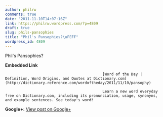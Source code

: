 ```yaml
---
author: philrw
comments: true
date: "2011-11-10T14:07:16Z"
link: https://philrw.wordpress.com/?p=4809
draft: true
slug: phils-pansophies
title: "Phil's Pansophies?\uFEFF"
wordpress_id: 4809
---
```


Phil's Pansophies?﻿


												

**Embedded Link**


												[Word of the Day | Definition, Word Origins, and Quotes at Dictionary.com](http://dictionary.reference.com/wordoftheday/2011/11/10/pansophy)  

												Learn a new word everyday free on Dictionary.com, including its pronunciation, usage, synonyms, and example sentences. See today's word!  

											

**Google+:** [View post on Google+](https://plus.google.com/112635701538421437720/posts/M6U4rthAMHW)

